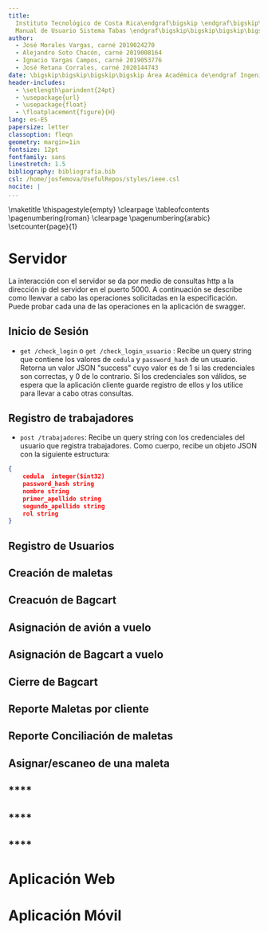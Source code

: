 ```yaml
---
title:
  Instituto Tecnológico de Costa Rica\endgraf\bigskip \endgraf\bigskip\bigskip\
  Manual de Usuario Sistema Tabas \endgraf\bigskip\bigskip\bigskip\bigskip
author:
  - José Morales Vargas, carné 2019024270
  - Alejandro Soto Chacón, carné 2019008164
  - Ignacio Vargas Campos, carné 2019053776
  - José Retana Corrales, carné 2020144743
date: \bigskip\bigskip\bigskip\bigskip Área Académica de\endgraf Ingeniería en Computadores \endgraf\bigskip\bigskip\ Bases de Datos \endgraf  (CE3101) \endgraf\bigskip\bigskip Profesor Marco Rivera Meneses \endgraf\vfill  Semestre I 2022
header-includes:
  - \setlength\parindent{24pt}
  - \usepackage{url}
  - \usepackage{float}
  - \floatplacement{figure}{H}
lang: es-ES
papersize: letter
classoption: fleqn
geometry: margin=1in
fontsize: 12pt
fontfamily: sans
linestretch: 1.5
bibliography: bibliografia.bib
csl: /home/josfemova/UsefulRepos/styles/ieee.csl
nocite: |
...
```


\maketitle
\thispagestyle{empty}
\clearpage
\tableofcontents
\pagenumbering{roman}
\clearpage
\pagenumbering{arabic}
\setcounter{page}{1}

# Servidor

La interacción con el servidor se da por medio de consultas http a la dirección ip del servidor en el puerto 5000. A continuación se describe como llewvar a cabo las operaciones solicitadas en la especificación. Puede probar cada una de las operaciones en la aplicación de swagger. 

## **Inicio de Sesión**

- `get /check_login` o `get /check_login_usuario` : Recibe un query string que contiene los valores de `cedula` y `password_hash` de un usuario. Retorna un valor JSON "success" cuyo valor es de 1 si las credenciales son correctas, y 0 de lo contrario. Si los credenciales son válidos, se espera que la aplicación cliente guarde registro de ellos y los utilice para llevar a cabo otras consultas.

## **Registro de trabajadores**

- `post /trabajadores`: Recibe un query string con los credenciales del usuario que registra trabajadores. Como cuerpo, recibe un objeto JSON con la siguiente estructura:

```Json
{
    cedula	integer($int32)
    password_hash string
    nombre string
    primer_apellido	string
    segundo_apellido string
    rol	string
}
```

## **Registro de Usuarios**
## **Creación de maletas**
## **Creacuón de Bagcart**
## **Asignación de avión a vuelo**
## **Asignación de Bagcart a vuelo**
## **Cierre de Bagcart**
## **Reporte Maletas por cliente**
## **Reporte Conciliación de maletas**
## **Asignar/escaneo de una maleta**
## ****
## ****
## ****

# Aplicación Web


# Aplicación Móvil
